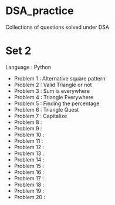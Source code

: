 # DSA_practice
Collections of questions solved under DSA
# Set 2
Language : Python

- Problem 1 : Alternative square pattern
- Problem 2 : Valid Triangle or not
- Problem 3 : Sum is everywhere
- Problem 4 : Triangle Everywhere
- Problem 5 : Finding the percentage
- Problem 6 : Triangle Quest
- Problem 7 : Capitalize
- Problem 8 : 
- Problem 9 : 
- Problem 10 :
- Problem 11 :
- Problem 12 :
- Problem 13 :
- Problem 14 : 
- Problem 15 : 
- Problem 16 :
- Problem 17 :
- Problem 18 : 
- Problem 19 :
- Problem 20 :